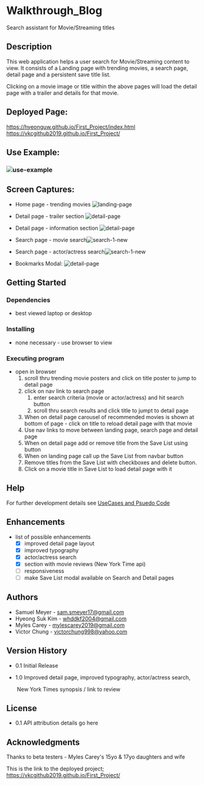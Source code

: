 # Walkthrough_Blog
Search assistant for Movie/Streaming titles

## Description

This web application helps a user search for Movie/Streaming content to view.
It consists of a Landing page with trending movies, a search page, detail page and a persistent save title list.

Clicking on a movie image or title within the above pages will load the detail page with a trailer and details for that movie.

## Deployed Page:
https://hyeonguw.github.io/First_Project/index.html
https://vkcgithub2019.github.io/First_Project/

## Use Example:

### ![use-example](./assets/images/demo.gif)


## Screen Captures:


* Home page - trending movies
  ![landing-page](assets/images/scrn-landing.png)

  
  
* Detail page - trailer section
  ![detail-page](assets/images/scrn-detail-upper.png)
  
  
  
* Detail page - information section
  ![detail-page](assets/images/scrn-detail-lower.png)

- Search page - movie search![search-1-new](assets/images/scrn-search-movie.png)

- Search page - actor/actress search![search-1-new](assets/images/scrn-search-actor.png)	


* Bookmarks Modal:
  ![detail-page](assets/images/scrn-watchlist.png)


## Getting Started

### Dependencies

* best viewed laptop or desktop

### Installing

* none necessary - use browser to view

### Executing program

* open in browser 
    1. scroll thru trending movie posters and click on title poster to jump to detail page
    2. click on nav link to search page
        1. enter search criteria (movie or actor/actress) and hit search button
        2. scroll thru search results and click title to jumpt to detail page
    3. When on detail page carousel of recommended movies is shown at bottom of page - click on
       title to reload detail page with that movie
    3. Use nav links to move between landing page, search page and detail page    
    4. When on detail page add or remove title from the Save List using button
    5. When on landing page call up the Save List from navbar button
    6. Remove titles from the Save List with checkboxes and delete button.
    7. Click on a movie title in Save List to load detail page with it 

## Help

For further development details see [UseCases and Psuedo Code](UseCases-PsuedoCode.md)

## Enhancements

* list of possible enhancements
    - [x] improved detail page layout
    - [x] improved typography
    - [x] actor/actress search
    - [x] section with movie reviews (New York Time api)
    - [ ] responsiveness
    - [ ] make Save List modal available on Search and Detail pages
    
## Authors

* Samuel Meyer - sam.smeyer17@gmail.com
* Hyeong Suk Kim - whddkf2004@gmail.com
* Myles Carey - mylescarey2019@gmail.com 
* Victor Chung - victorchung998@yahoo.com

## Version History

* 0.1  Initial Release

* 1.0  Improved detail page, improved typography, actor/actress search,

    ​       New York Times synopsis / link to review

## License

* 0.1 API attribution details go here

## Acknowledgments

Thanks to beta testers - Myles Carey's 15yo & 17yo daughters and wife 


This is the link to the deployed project;
https://vkcgithub2019.github.io/First_Project/
